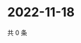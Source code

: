 # 2022-11-18

共 0 条

<!-- BEGIN WEIBO -->
<!-- 最后更新时间 Fri Nov 18 2022 05:14:00 GMT+0800 (China Standard Time) -->

<!-- END WEIBO -->
